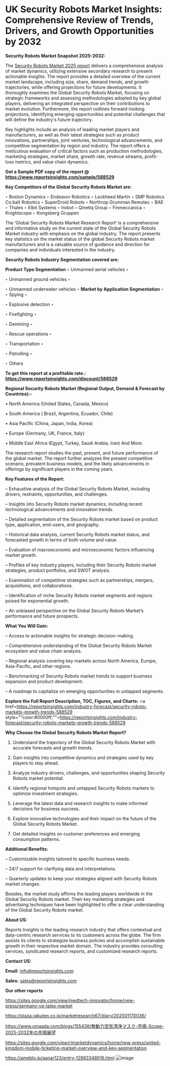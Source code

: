 # UK Security Robots Market Insights: Comprehensive Review of Trends, Drivers, and Growth Opportunities by 2032

<strong>Security Robots Market Snapshot 2025-2032:</strong>

The <a href=https://www.reportsinsights.com/sample/588529>Security Robots Market 2025 report</a> delivers a comprehensive analysis of market dynamics, utilizing extensive secondary research to present actionable insights. The report provides a detailed overview of the current market landscape, including size, share, demand trends, and growth trajectories, while offering projections for future developments. It thoroughly examines the Global Security Robots Market, focusing on strategic frameworks and assessing methodologies adopted by key global players, delivering an integrated perspective on their contributions to market evolution. Furthermore, the report outlines forward-looking projections, identifying emerging opportunities and potential challenges that will define the industry's future trajectory.

Key highlights include an analysis of leading market players and manufacturers, as well as their latest strategies such as product innovations, partnerships, joint ventures, technological advancements, and competitive segmentation by region and industry. The report offers a meticulous evaluation of critical factors such as production methodologies, marketing strategies, market share, growth rate, revenue streams, profit-loss metrics, and value chain dynamics.

<strong>Get a Sample PDF copy of the report @ <a href=https://www.reportsinsights.com/sample/588529 style=color:#0000ff;>https://www.reportsinsights.com/sample/588529</a></strong>

<strong>Key Competitors of the Global Security Robots Market are:</strong>

‣ Boston Dynamics
‣ Endeavor Robotics
‣ Lockheed Martin
‣ SMP Robotics Co.balt Robotics
‣ SuperDroid Robots
‣ Northrop Grumman Remotec
‣ BAE
‣ Thales
‣ Elbit Systems
‣ Irobot
‣ Qinetiq Group
‣ Finmeccanica
‣ Knightscope
‣ Kongsberg Gruppen

The ‘Global Security Robots Market Research Report’ is a comprehensive and informative study on the current state of the Global Security Robots Market industry with emphasis on the global industry. The report presents key statistics on the market status of the global Security Robots market manufacturers and is a valuable source of guidance and direction for companies and individuals interested in the industry.

<strong>Security Robots Industry Segmentation covered are:</strong>

<strong>Product Type Segmentation</strong>
‣
Unmanned aerial vehicles
‣ 

‣ Unmanned ground vehicles
‣ 

‣ Unmanned underwater vehicles
‣ 
<strong>Market by Application Segmentation</strong>
‣
‣  Spying
‣ 

‣ Explosive detection
‣ 

‣ Firefighting
‣ 

‣ Demining
‣ 

‣ Rescue operations
‣ 

‣ Transportation
‣ 

‣ Patrolling
‣ 

‣ Others

<strong>To get this report at a profitable rate.: <a href=https://www.reportsinsights.com/discount/588529 style=color:#0000ff;>https://www.reportsinsights.com/discount/588529</a></strong>

<strong>Regional Security Robots Market (Regional Output, Demand &amp; Forecast by Countries):-</strong>

• North America (United States, Canada, Mexico)

• South America ( Brazil, Argentina, Ecuador, Chile)

• Asia Pacific (China, Japan, India, Korea)

• Europe (Germany, UK, France, Italy)

• Middle East Africa (Egypt, Turkey, Saudi Arabia, Iran) And More.

The research report studies the past, present, and future performance of the global market. The report further analyzes the present competitive scenario, prevalent business models, and the likely advancements in offerings by significant players in the coming years.

<strong>Key Features of the Report:</strong>

– Exhaustive analysis of the Global Security Robots Market, including drivers, restraints, opportunities, and challenges.

– Insights into Security Robots market dynamics, including recent technological advancements and innovation trends.

– Detailed segmentation of the Security Robots market based on product type, application, end-users, and geography.

– Historical data analysis, current Security Robots market status, and forecasted growth in terms of both volume and value.

– Evaluation of macroeconomic and microeconomic factors influencing market growth.

– Profiles of key industry players, including their Security Robots market strategies, product portfolios, and SWOT analysis.

– Examination of competitive strategies such as partnerships, mergers, acquisitions, and collaborations.

– Identification of niche Security Robots market segments and regions poised for exponential growth.

– An unbiased perspective on the Global Security Robots Market’s performance and future prospects.

<strong>What You Will Gain:</strong>

– Access to actionable insights for strategic decision-making.

– Comprehensive understanding of the Global Security Robots Market ecosystem and value chain analysis.

– Regional analysis covering key markets across North America, Europe, Asia-Pacific, and other regions.

– Benchmarking of Security Robots market trends to support business expansion and product development.

– A roadmap to capitalize on emerging opportunities in untapped segments.

<strong>Explore the Full Report Description, TOC, Figures, and Charts:</strong>
<a href=https://reportsinsights.com/industry-forecast/security-robots-markets-growth-trends-588529 style=""color:#0000ff;"">https://reportsinsights.com/industry-forecast/security-robots-markets-growth-trends-588529</a>

<strong>Why Choose the Global Security Robots Market Report?</strong>

1. Understand the trajectory of the Global Security Robots Market with accurate forecasts and growth trends.

2. Gain insights into competitive dynamics and strategies used by key players to stay ahead.

3. Analyze industry drivers, challenges, and opportunities shaping Security Robots market potential.

4. Identify regional hotspots and untapped Security Robots markets to optimize investment strategies.

5. Leverage the latest data and research insights to make informed decisions for business success.

6. Explore innovative technologies and their impact on the future of the Global Security Robots Market.

7. Get detailed insights on customer preferences and emerging consumption patterns.

<strong>Additional Benefits:</strong>

– Customizable insights tailored to specific business needs.

– 24/7 support for clarifying data and interpretations.

– Quarterly updates to keep your strategies aligned with Security Robots market changes.

Besides, the market study affirms the leading players worldwide in the Global Security Robots market. Their key marketing strategies and advertising techniques have been highlighted to offer a clear understanding of the Global Security Robots market.

<strong><strong>About US</strong>:</strong>

Reports Insights is the leading research industry that offers contextual and data-centric research services to its customers across the globe. The firm assists its clients to strategize business policies and accomplish sustainable growth in their respective market domain. The industry provides consulting services, syndicated research reports, and customized research reports.

<strong>Contact US:</strong>

<p class=><b>Email:</b> <a href=mailto:info@reportsinsights.com>info@reportsinsights.com</a></p>
<p class=><b>Sales:</b> <a href=mailto:sales@reportsinsights.com>sales@reportsinsights.com</a></p>

<strong>Our other reports</strong>

<a href=https://sites.google.com/view/medtech-innovator/home/new-press/germany-vp-latex-market>https://sites.google.com/view/medtech-innovator/home/new-press/germany-vp-latex-market</a>

<a href=https://plaza.rakuten.co.jp/marketresearch67/diary/202501170036/>https://plaza.rakuten.co.jp/marketresearch67/diary/202501170036/</a>

<a href=https://www.omaada.com/blogs/155438/無動力空気清浄マスク-市場-Scope-2025-2032年の市場展望>https://www.omaada.com/blogs/155438/無動力空気清浄マスク-市場-Scope-2025-2032年の市場展望</a>

<a href=https://sites.google.com/view/rimarketdynamics/home/new-press/united-kingdom-mobile-ticketing-market-overview-and-key-segmentation>https://sites.google.com/view/rimarketdynamics/home/new-press/united-kingdom-mobile-ticketing-market-overview-and-key-segmentation</a>

<a href=https://ameblo.jp/aanar123/entry-12883348616.html>https://ameblo.jp/aanar123/entry-12883348616.html</a>
![image](https://github.com/user-attachments/assets/9253e731-e136-43e2-9a03-6103d7b56304)
